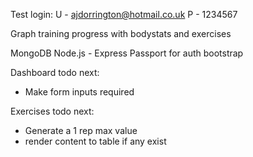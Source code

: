 Test login: 
U - ajdorrington@hotmail.co.uk
P - 1234567


Graph training progress with bodystats and exercises

MongoDB
Node.js - Express
Passport for auth
bootstrap

Dashboard todo next:
 - Make form inputs required

Exercises todo next:
 - Generate a 1 rep max value
 - render content to table if any exist